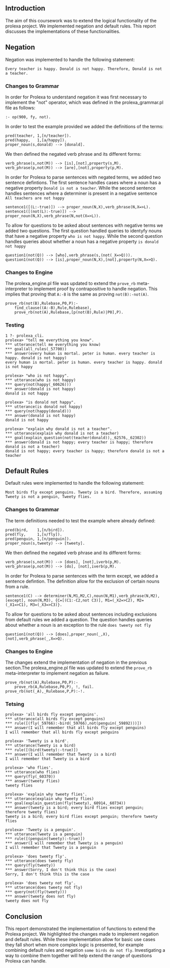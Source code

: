 ## Introduction
The aim of this coursework was to extend the logical functionality of the prolexa project. We implemented negation and default rules. This report discusses the implementations of these functionalities. 


## Negation
Negation was implemented to handle the following statement:
```
Every teacher is happy. Donald is not happy. Therefore, Donald is not a teacher.
```
### Changes to Grammar
In order for Prolexa to understand negation it was first necessary to implement the "not" operator, which was defined in the prolexa_grammar.pl file as follows:
```
:- op(900, fy, not).
```
In order to test the example provided we added the definitions of the terms:
```
pred(teacher, 1,[n/teacher]).
pred(happy,   1,[a/happy]).
proper_noun(s,donald) --> [donald].
```
We then defined the negated verb phrase and its different forms:
```
verb_phrase(s,not(M)) --> [is],[not],property(s,M).
verb_phrase(p,not(M)) --> [are],[not],property(p,M).
```
In order for Prolexa to parse sentences with negated terms, we added two sentence defintions. The first sentence handles cases where a noun has a negative property ```Donald is not a teacher```. While the second sentence handles sentences where a determiner is present in a negative sentence ```All teachers are not happy```
```
sentence1([(L:-true)]) --> proper_noun(N,X),verb_phrase(N,X=>L).
sentence1([(not(L):-true)]) --> proper_noun(N,X),verb_phrase(N,not(X=>L)).
```
To allow for questions to be asked about sentences with negative terms we added two questions. The first question handled queries to identyfy nouns that have a negative property ```who is not happy```. While the second question handles queries about whether a noun has a negative property
```is donald not happy```
```
question1(not(Q)) --> [who],verb_phrase(s,(not(_X=>Q))).
question1(not(Q)) --> [is],proper_noun(N,X),[not],property(N,X=>Q).
```
### Changes to Engine
The prolexa_engine.pl file was updated to extend the ```prove_rb``` meta-interpreter to implement proof by contrapositive to handle negation. This implies that proving that ```A:-B``` is the same as proving ```not(B):-not(A)```.  
```
prove_rb(not(B),Rulebase,P0,P):-
    find_clause((A:-B),Rule,Rulebase),
	prove_rb(not(A),Rulebase,[p(not(B),Rule)|P0],P).
```

### Testing

```
1 ?- prolexa_cli.
prolexa> "tell me everything you know".
*** utterance(tell me everything you know)
*** goal(all_rules(_57700))
*** answer(every human is mortal. peter is human. every teacher is happy. donald is not happy)
every human is mortal. peter is human. every teacher is happy. donald is not happy

prolexa> "who is not happy".
*** utterance(who is not happy)
*** query(not(happy(_60626)))
*** answer(donald is not happy)
donald is not happy

prolexa> "is donald not happy".
*** utterance(is donald not happy)
*** query(not(happy(donald)))
*** answer(donald is not happy)
donald is not happy

prolexa> "explain why donald is not a teacher". 
*** utterance(explain why donald is not a teacher)
*** goal(explain_question(not(teacher(donald)),_62576,_62302))
*** answer(donald is not happy; every teacher is happy; therefore donald is not a teacher)
donald is not happy; every teacher is happy; therefore donald is not a teacher
```

## Default Rules
Default rules were implemented to handle the following statement:
```
Most birds fly except penguins. Tweety is a bird. Therefore, assuming Tweety is not a penguin, Tweety flies.
```
### Changes to Grammar
The term definitions needed to test the example where already defined:
```
pred(bird,    1,[n/bird]).
pred(fly,     1,[v/fly]).
pred(penguin, 1,[n/penguin]).
proper_noun(s,tweety) --> [tweety].
```
We then defined the negated verb phrase and its different forms:
```
verb_phrase(s,not(M)) --> [does], [not],iverb(p,M).
verb_phrase(p,not(M)) --> [do], [not],iverb(p,M).
```
In order for Prolexa to parse sentences with the term except, we added a sentence defintion. The definition allow for the exclusion of certain nouns from a rule.
```
sentence1(C) --> determiner(N,M1,M2,C),noun(N,M1),verb_phrase(N,M2), [except], noun(N,M3), {C=[(C1:-C2,not C3)], M1=(_X2=>C2), M2=(_X1=>C1), M3=(_X3=>C3)}.
```
To allow for questions to be asked about sentences including exclusions from default rules we added a question. The question handles queries about whether a noun is an exception to the rule
```does tweety not fly```
```
question1(not(Q)) --> [does],proper_noun(_,X),[not],verb_phrase(_,X=>Q).
```
### Changes to Engine
The changes extend the implementation of negation in the previous section.The prolexa_engine.pl file was updated to extend the ```prove_rb``` meta-interpreter to implement negation as failure.  
```
prove_rb(not(A),Rulebase,P0,P):-
    prove_rb(A,Rulebase,P0,P), !, fail.
prove_rb(not(_A),_Rulebase,P,P):-!.
```
### Tetsing
```
prolexa> 'all birds fly except penguins'.
*** utterance(all birds fly except penguins)
*** rule([(fly(_59766):-bird(_59766),not(penguin(_59892)))])
*** answer(I will remember that all birds fly except penguins)
I will remember that all birds fly except penguins

prolexa> 'Tweety is a bird'.
*** utterance(Tweety is a bird)
*** rule([(bird(tweety):-true)])
*** answer(I will remember that Tweety is a bird)
I will remember that Tweety is a bird

prolexa> 'who flies'.
*** utterance(who flies)
*** query(fly(_60370))
*** answer(tweety flies)
tweety flies

prolexa> 'explain why tweety flies'.
*** utterance(explain why tweety flies)
*** goal(explain_question(fly(tweety),_60914,_60734))
*** answer(tweety is a bird; every bird flies except penguin; therefore tweety flies)
tweety is a bird; every bird flies except penguin; therefore tweety flies

prolexa> 'Tweety is a penguin'. 
*** utterance(Tweety is a penguin)
*** rule([(penguin(tweety):-true)])
*** answer(I will remember that Tweety is a penguin)
I will remember that Tweety is a penguin

prolexa> 'does tweety fly'.
*** utterance(does tweety fly)
*** query(fly(tweety))
*** answer(Sorry, I don't think this is the case)
Sorry, I don't think this is the case

prolexa> 'does tweety not fly'. 
*** utterance(does tweety not fly)
*** query(not(fly(tweety)))
*** answer(tweety does not fly)
tweety does not fly
```

## Conclusion
This report demonstrated the implementation of functions to extend the Prolexa project. We highlighted the changes made to implement negation and default rules. While these implementation allow for basic use cases they fall short when more complex logic is presented, for example combining default rules and negation ```some birds do not fly```. Investigating a way to combine them together will help extend the range of questions Prolexa can handle.